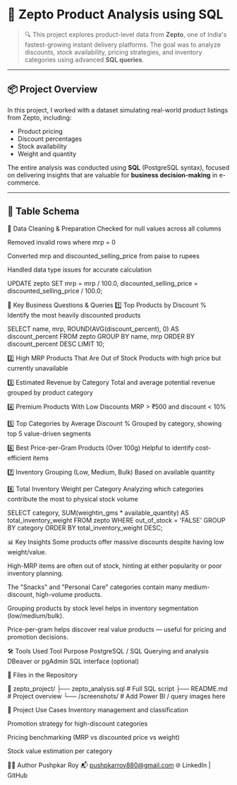 # 🛒 Zepto Product Analysis using SQL

> 🔍 This project explores product-level data from **Zepto**, one of India's fastest-growing instant delivery platforms. The goal was to analyze discounts, stock availability, pricing strategies, and inventory categories using advanced **SQL queries**.



---

## 📦 Project Overview

In this project, I worked with a dataset simulating real-world product listings from Zepto, including:
- Product pricing
- Discount percentages
- Stock availability
- Weight and quantity 

The entire analysis was conducted using **SQL** (PostgreSQL syntax), focused on delivering insights that are valuable for **business decision-making** in e-commerce.

---

## 🧾 Table Schema 
 
🧼 Data Cleaning & Preparation 
Checked for null values across all columns 
 
Removed invalid rows where mrp = 0

Converted mrp and discounted_selling_price from paise to rupees

Handled data type issues for accurate calculation

UPDATE zepto
SET mrp = mrp / 100.0,
    discounted_selling_price = discounted_selling_price / 100.0;

🔎 Key Business Questions & Queries
1️⃣ Top Products by Discount %
Identify the most heavily discounted products

SELECT name, mrp, ROUND(AVG(discount_percent), 0) AS discount_percent
FROM zepto
GROUP BY name, mrp
ORDER BY discount_percent DESC
LIMIT 10;


2️⃣ High MRP Products That Are Out of Stock
Products with high price but currently unavailable

3️⃣ Estimated Revenue by Category
Total and average potential revenue grouped by product category

4️⃣ Premium Products With Low Discounts
MRP > ₹500 and discount < 10%

5️⃣ Top Categories by Average Discount %
Grouped by category, showing top 5 value-driven segments

6️⃣ Best Price-per-Gram Products (Over 100g)
Helpful to identify cost-efficient items

7️⃣ Inventory Grouping (Low, Medium, Bulk)
Based on available quantity

8️⃣ Total Inventory Weight per Category
Analyzing which categories contribute the most to physical stock volume

SELECT category, SUM(weightin_gms * available_quantity) AS total_inventory_weight
FROM zepto
WHERE out_of_stock = 'FALSE'
GROUP BY category
ORDER BY total_inventory_weight DESC;

📊 Key Insights
Some products offer massive discounts despite having low weight/value.

High-MRP items are often out of stock, hinting at either popularity or poor inventory planning.

The "Snacks" and "Personal Care" categories contain many medium-discount, high-volume products.

Grouping products by stock level helps in inventory segmentation (low/medium/bulk).

Price-per-gram helps discover real value products — useful for pricing and promotion decisions.

🛠️ Tools Used
Tool	Purpose
PostgreSQL / SQL	Querying and analysis
DBeaver or pgAdmin	SQL interface (optional)

📂 Files in the Repository

📁 zepto_project/
├── zepto_analysis.sql         # Full SQL script
├── README.md                  # Project overview
└── /screenshots/              # Add Power BI / query images here

🔗 Project Use Cases
Inventory management and classification

Promotion strategy for high-discount categories

Pricing benchmarking (MRP vs discounted price vs weight)

Stock value estimation per category

👨‍💻 Author
Pushpkar Roy
📬 pushpkarroy880@gmail.com
🌐 LinkedIn | GitHub



